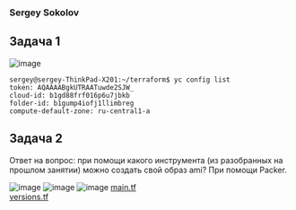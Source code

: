 ### Sergey Sokolov

## Задача 1
![image](https://user-images.githubusercontent.com/93119897/176451713-cf92bff5-5f9a-4b17-86ae-fad8b107baaf.png)
```
sergey@sergey-ThinkPad-X201:~/terraform$ yc config list
token: AQAAAABgkUTRAATuwde2SJW_
cloud-id: b1gd88frf016p6u7jbkb
folder-id: b1gump4iofj1llimbreg
compute-default-zone: ru-central1-a
```
## Задача 2
Ответ на вопрос: при помощи какого инструмента (из разобранных на прошлом занятии) можно создать свой образ ami? 
При помощи Packer.

![image](https://user-images.githubusercontent.com/93119897/176452572-ec53db8d-f6a4-49d6-9207-44d7b15d1726.png)
![image](https://user-images.githubusercontent.com/93119897/176452637-dc780eac-70ea-41a3-a4c0-26f666a6310c.png)
![image](https://user-images.githubusercontent.com/93119897/176452696-c220a408-b9f6-4a1a-9f01-fc06ea03f542.png)
[main.tf](https://github.com/SSergeyA/devops-netology/blob/main/virt/main.tf) </br>
[versions.tf](https://github.com/SSergeyA/devops-netology/blob/main/virt/versions.tf)
